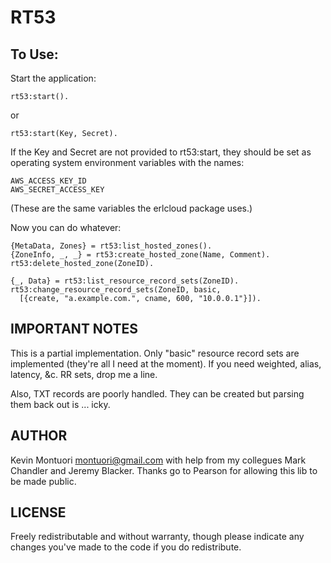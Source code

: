 RT53
====

To Use:
-------

  Start the application:

    rt53:start().

  or
 
    rt53:start(Key, Secret).

  If the Key and Secret are not provided to rt53:start, they should be
  set as operating system environment variables with the names:

    AWS_ACCESS_KEY_ID
    AWS_SECRET_ACCESS_KEY

  (These are the same variables the erlcloud package uses.)

  Now you can do whatever:

    {MetaData, Zones} = rt53:list_hosted_zones().
    {ZoneInfo, _, _} = rt53:create_hosted_zone(Name, Comment).
    rt53:delete_hosted_zone(ZoneID).

    {_, Data} = rt53:list_resource_record_sets(ZoneID).
    rt53:change_resource_record_sets(ZoneID, basic, 
      [{create, "a.example.com.", cname, 600, "10.0.0.1"}]).


IMPORTANT NOTES
---------------

This is a partial implementation.  Only "basic" resource record sets
are implemented (they're all I need at the moment).  If you need
weighted, alias, latency, &c. RR sets, drop me a line.

Also, TXT records are poorly handled.  They can be created but parsing
them back out is ... icky.  

AUTHOR
------

Kevin Montuori <montuori@gmail.com> with help from my collegues Mark
Chandler and Jeremy Blacker.  Thanks go to Pearson for allowing this lib
to be made public.

LICENSE
-------

Freely redistributable and without warranty, though please indicate
any changes you've made to the code if you do redistribute.
